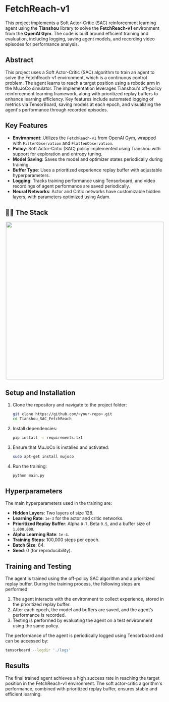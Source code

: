 # FetchReach-v1

This project implements a Soft Actor-Critic (SAC) reinforcement learning agent using the **Tianshou** library to solve the **FetchReach-v1** environment from the **OpenAI Gym**. The code is built around efficient training and evaluation, including logging, saving agent models, and recording video episodes for performance analysis.

## Abstract

This project uses a Soft Actor-Critic (SAC) algorithm to train an agent to solve the FetchReach-v1 environment, which is a continuous control problem. The agent learns to reach a target position using a robotic arm in the MuJoCo simulator. The implementation leverages Tianshou's off-policy reinforcement learning framework, along with prioritized replay buffers to enhance learning efficiency. Key features include automated logging of metrics via TensorBoard, saving models at each epoch, and visualizing the agent's performance through recorded episodes.

## Key Features

- **Environment**: Utilizes the `FetchReach-v1` from OpenAI Gym, wrapped with `FilterObservation` and `FlattenObservation`.
- **Policy**: Soft Actor-Critic (SAC) policy implemented using Tianshou with support for exploration and entropy tuning.
- **Model Saving**: Saves the model and optimizer states periodically during training.
- **Buffer Type**: Uses a prioritized experience replay buffer with adjustable hyperparameters.
- **Logging**: Tracks training performance using Tensorboard, and video recordings of agent performance are saved periodically.
- **Neural Networks**: Actor and Critic networks have customizable hidden layers, with parameters optimized using Adam.

## 👨‍💻 The Stack
<div align="center">
<img src= "https://tech-orbit.wontory.dev/api?title=FetchReach&tech=Python,Git,TensorFlow,Google%20Colab&size=500&duration=20" width="500">
</div>

## Setup and Installation

1. Clone the repository and navigate to the project folder:
   ```bash
   git clone https://github.com/<your-repo>.git
   cd Tianshou_SAC_FetchReach
   ```

2. Install dependencies:
   ```bash
   pip install -r requirements.txt
   ```

3. Ensure that MuJoCo is installed and activated:
   ```bash
   sudo apt-get install mujoco
   ```

4. Run the training:
   ```bash
   python main.py
   ```

## Hyperparameters

The main hyperparameters used in the training are:

- **Hidden Layers**: Two layers of size 128.
- **Learning Rate**: `1e-3` for the actor and critic networks.
- **Prioritized Replay Buffer**: Alpha `0.7`, Beta `0.5`, and a buffer size of `1,000,000`.
- **Alpha Learning Rate**: `1e-4`.
- **Training Steps**: 100,000 steps per epoch.
- **Batch Size**: 64.
- **Seed**: 0 (for reproducibility).

## Training and Testing

The agent is trained using the off-policy SAC algorithm and a prioritized replay buffer. During the training process, the following steps are performed:

1. The agent interacts with the environment to collect experience, stored in the prioritized replay buffer.
2. After each epoch, the model and buffers are saved, and the agent’s performance is recorded.
3. Testing is performed by evaluating the agent on a test environment using the same policy.

The performance of the agent is periodically logged using Tensorboard and can be accessed by:
```bash
tensorboard --logdir './logs'
```

## Results

The final trained agent achieves a high success rate in reaching the target position in the FetchReach-v1 environment. The soft actor-critic algorithm's performance, combined with prioritized replay buffer, ensures stable and efficient learning.
